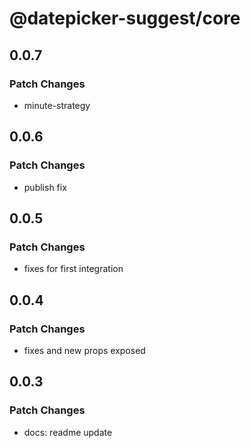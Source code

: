 # @datepicker-suggest/core

## 0.0.7

### Patch Changes

- minute-strategy

## 0.0.6

### Patch Changes

- publish fix

## 0.0.5

### Patch Changes

- fixes for first integration

## 0.0.4

### Patch Changes

- fixes and new props exposed

## 0.0.3

### Patch Changes

- docs: readme update
